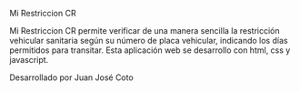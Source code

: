 Mi Restriccion CR

Mi Restriccion CR permite verificar de una manera sencilla la restricción vehicular sanitaria según su número de placa vehicular, indicando los días permitidos para transitar.
Esta aplicación web se desarrollo con html, css y javascript.
 
Desarrollado por Juan José Coto
